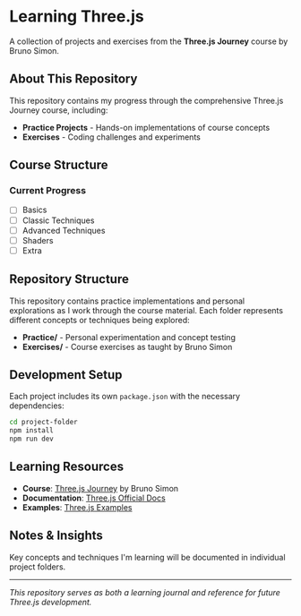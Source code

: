 # Learning Three.js

A collection of projects and exercises from the **Three.js Journey** course by Bruno Simon.

## About This Repository

This repository contains my progress through the comprehensive Three.js Journey course, including:

- **Practice Projects** - Hands-on implementations of course concepts
- **Exercises** - Coding challenges and experiments

## Course Structure

### Current Progress
- [ ] Basics
- [ ] Classic Techniques  
- [ ] Advanced Techniques
- [ ] Shaders
- [ ] Extra

## Repository Structure

This repository contains practice implementations and personal explorations as I work through the course material. Each folder represents different concepts or techniques being explored:

- **Practice/** - Personal experimentation and concept testing
- **Exercises/** - Course exercises as taught by Bruno Simon

## Development Setup

Each project includes its own `package.json` with the necessary dependencies:

```bash
cd project-folder
npm install
npm run dev
```

## Learning Resources

- **Course**: [Three.js Journey](https://threejs-journey.com/) by Bruno Simon
- **Documentation**: [Three.js Official Docs](https://threejs.org/docs/)
- **Examples**: [Three.js Examples](https://threejs.org/examples/)

## Notes & Insights

Key concepts and techniques I'm learning will be documented in individual project folders.

---

*This repository serves as both a learning journal and reference for future Three.js development.*

